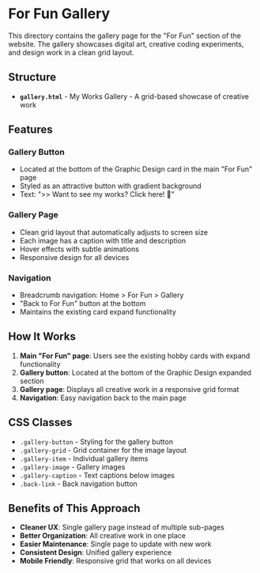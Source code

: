 # For Fun Gallery

This directory contains the gallery page for the "For Fun" section of the website. The gallery showcases digital art, creative coding experiments, and design work in a clean grid layout.

## Structure

- **`gallery.html`** - My Works Gallery - A grid-based showcase of creative work

## Features

### Gallery Button
- Located at the bottom of the Graphic Design card in the main "For Fun" page
- Styled as an attractive button with gradient background
- Text: ">> Want to see my works? Click here! 🎨"

### Gallery Page
- Clean grid layout that automatically adjusts to screen size
- Each image has a caption with title and description
- Hover effects with subtle animations
- Responsive design for all devices

### Navigation
- Breadcrumb navigation: Home > For Fun > Gallery
- "Back to For Fun" button at the bottom
- Maintains the existing card expand functionality

## How It Works

1. **Main "For Fun" page**: Users see the existing hobby cards with expand functionality
2. **Gallery button**: Located at the bottom of the Graphic Design expanded section
3. **Gallery page**: Displays all creative work in a responsive grid format
4. **Navigation**: Easy navigation back to the main page

## CSS Classes

- `.gallery-button` - Styling for the gallery button
- `.gallery-grid` - Grid container for the image layout
- `.gallery-item` - Individual gallery items
- `.gallery-image` - Gallery images
- `.gallery-caption` - Text captions below images
- `.back-link` - Back navigation button

## Benefits of This Approach

- **Cleaner UX**: Single gallery page instead of multiple sub-pages
- **Better Organization**: All creative work in one place
- **Easier Maintenance**: Single page to update with new work
- **Consistent Design**: Unified gallery experience
- **Mobile Friendly**: Responsive grid that works on all devices
